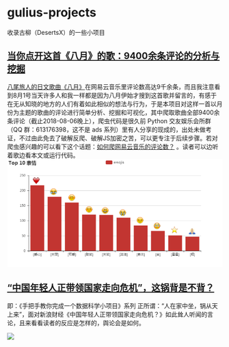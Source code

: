 # gulius-projects
收录古柳（DesertsX）的一些小项目

## [当你点开这首《八月》的歌：9400余条评论的分析与挖掘](https://zhuanlan.zhihu.com/p/41516392)  
[八尾旅人的日文歌曲《八月》](https://music.163.com/#/song?id=29450761)在网易云音乐里评论数高达9千余条，而且我注意看到8月1号当天许多人和我一样都是因为八月伊始才搜到这首歌并留言的，有感于在无从知晓的地方的人们有着如此相似的想法与行为，于是本项目对这样一首以月份为主题的歌曲的评论进行简单分析、挖掘和可视化，其中爬取歌曲全部9400余条评论（截止2018-08-06晚上），爬虫代码是很久前 Python 交友娱乐会所群（QQ 群：613176398，这不是 ads 系列）里有人分享的现成的，出处未做考证，不过由此免去了破解反爬、破解JS加密之苦，可以更专注于后续步骤。若对爬虫感兴趣的可以看下这个话题：[如何爬网易云音乐的评论数？](https://www.zhihu.com/question/36081767/answer/140287795) 。读者可以边听着歌边看本文或运行代码。
<img src='1_Netease_Music_Comment_Spider/images/Top10_emojis_combine.png'>

## [“中国年轻人正带领国家走向危机”，这锅背是不背？](https://zhuanlan.zhihu.com/p/41880873)
即：《手把手教你完成一个数据科学小项目》系列
正所谓：“人在家中坐，锅从天上来”，面对新浪财经《中国年轻人正带领国家走向危机？》如此耸人听闻的言论，且来看看读者的反应是怎样的，舆论会是如何。

![](https://upload-images.jianshu.io/upload_images/7145358-4837337b07035940.gif?imageMogr2/auto-orient/strip%7CimageView2/2/w/656)
